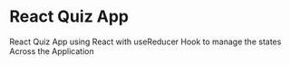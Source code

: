 # React Quiz App

React Quiz App using React with useReducer Hook to manage the states Across the Application
